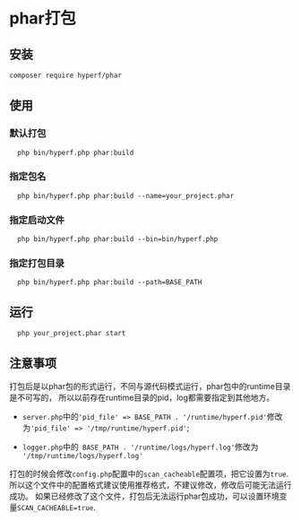 # phar打包

## 安装

```bash
composer require hyperf/phar
```

## 使用

### 默认打包

```shell
  php bin/hyperf.php phar:build
```

### 指定包名

```shell
  php bin/hyperf.php phar:build --name=your_project.phar
```

### 指定启动文件

```shell
  php bin/hyperf.php phar:build --bin=bin/hyperf.php
```
### 指定打包目录

```shell
  php bin/hyperf.php phar:build --path=BASE_PATH
```

## 运行

```shell
  php your_project.phar start
```

## 注意事项

打包后是以phar包的形式运行，不同与源代码模式运行，phar包中的runtime目录是不可写的，
所以以前存在runtime目录的pid，log都需要指定到其他地方。

* `server.php`中的`'pid_file' => BASE_PATH . '/runtime/hyperf.pid'`修改为`'pid_file' => '/tmp/runtime/hyperf.pid'`;

* `logger.php`中的` BASE_PATH . '/runtime/logs/hyperf.log'`修改为` '/tmp/runtime/logs/hyperf.log'`

打包的时候会修改`config.php`配置中的`scan_cacheable`配置项，把它设置为`true`.
所以这个文件中的配置格式建议使用推荐格式，不建议修改，修改后可能无法运行成功。
如果已经修改了这个文件，打包后无法运行phar包成功，可以设置环境变量`SCAN_CACHEABLE=true`.